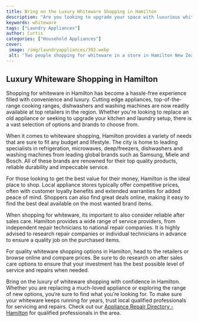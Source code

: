 ```yaml
---
title: Bring on the Luxury Whiteware Shopping in Hamilton
description: "Are you looking to upgrade your space with luxurious whiteware Then Hamilton is the perfect destination for you Keep reading and find out which stores have the best deals on luxury whiteware and appliances"
keywords: whiteware
tags: ["Laundry Appliances"]
author: Curtis
categories: ["Household Appliances"]
cover: 
 image: /img/laundryappliances/392.webp
 alt: 'Two people shopping for whiteware in a store in Hamilton New Zealand'
---
```

## Luxury Whiteware Shopping in Hamilton

Shopping for whiteware in Hamilton has become a hassle-free experience filled with convenience and luxury. Cutting edge appliances, top-of-the-range cooking ranges, dishwashers and washing machines are now readily available at top retailers in the region. Whether you're looking to replace an old appliance or seeking to upgrade your kitchen and laundry setup, there is a vast selection of options and brands to choose from.

When it comes to whiteware shopping, Hamilton provides a variety of needs that are sure to fit any budget and lifestyle. The city is home to leading specialists in refrigeration, microwaves, deep/freezers, dishwashers and washing machines from leading global brands such as Samsung, Miele and Bosch. All of these brands are renowned for their top quality products, reliable durability and impeccable service. 

For those looking to get the best value for their money, Hamilton is the ideal place to shop. Local appliance stores typically offer competitive prices, often with customer loyalty benefits and extended warranties for added peace of mind. Shoppers can also find great deals online, making it easy to find the best deal available on the most wanted brand items. 

When shopping for whiteware, its important to also consider reliable after sales care. Hamilton provides a wide range of service providers, from independent repair technicians to national repair companies. It is highly advised to research repair companies or individual technicians in advance to ensure a quality job on the purchased items.

For quality whiteware shopping options in Hamilton, head to the retailers or browse online and compare prices. Be sure to do research on after sales care options to ensure that your investment has the best possible level of service and repairs when needed. 

Bring on the luxury of whiteware shopping with confidence in Hamilton. Whether you are replacing a much-loved appliance or exploring the range of new options, you‘re sure to find what you’re looking for. To make sure your whiteware keeps running for years, trust local qualified professionals for servicing and repairs. Check out our [Appliance Repair Directory - Hamilton](./pages/appliance-repair-technicians/new-zealand/hamilton) for qualified professionals in the area.
